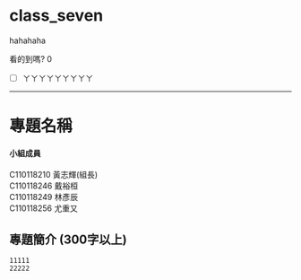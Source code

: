# class_seven
hahahaha

看的到嗎? 
0
- [ ] ㄚㄚㄚㄚㄚㄚㄚㄚㄚ 
---
# 專題名稱    
#### 小組成員    
C110118210 黃志輝(組長)    
C110118246 戴裕桓    
C110118249 林彥辰    
C110118256 尤重又    
## 專題簡介 (300字以上)    
```
11111
22222
```

